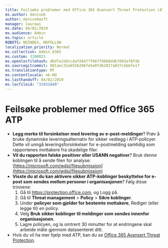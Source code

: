 ```yaml
---
title: Feilsøke problemer med Office 365 Avansert Threat Protection (ATP)
ms.author: deniseb
author: denisebmsft
manager: laurawi
ms.date: 04/01/2019
ms.audience: Admin
ms.topic: article
ROBOTS: NOINDEX, NOFOLLOW
localization_priority: Normal
ms.collection: Admin_O365
ms.custom: 3100021
ms.openlocfilehash: dbdfe2ddcc4afd4477f66ffd060ddb7093af8fd6
ms.sourcegitcommit: 601aec31e6556286fe5e0fd62827a037cbb6fe17
ms.translationtype: MT
ms.contentlocale: nb-NO
ms.lasthandoff: 04/02/2019
ms.locfileid: "31031040"
---
```

# <a name="troubleshoot-issues-with-office-365-atp"></a>Feilsøke problemer med Office 365 ATP

- **Legg merke til forsinkelser med levering av e-post-meldinger**? Prøv å bruke dynamiske leveringsalternativ for sikker vedlegg i ATP-policyer. Dette vil unngå leveringsforsinkelser for e-postmelding samtidig som rapportenes mottakere fra skadelige filer.
- **Vil du rapporten falske positiver eller USANN negativer**? Bruk denne koblingen til å sende filen for analyse:[https://microsoft.com/wdsi/filesubmission](https://microsoft.com/wdsi/filesubmission)
- **Visste du at du kan aktivere sikker ATP-koblinger beskyttelse for e-post som sendes mellom personer i organisasjonen**? Følg disse trinnene:
    1. Gå til https://protection.office.com, og Logg på.
    2. Gå til **Threat management** > **Policy** > **Sikre koblinger**.
    3. Under **policyer som gjelder for bestemte mottakere**, Rediger (eller legge til) en policy.
    4. Velg **Bruk sikker koblinger til meldinger som sendes innenfor organisasjonen**.
    5. Lagre policyen, og la omtrent 30 minutter for at endringene skal arbeide måte gjennom datasenteret ditt.
- Hvis du vil ha mer hjelp med ATP, kan du se [Office 365 Avansert Threat Protection](https://docs.microsoft.com/office365/securitycompliance/office-365-atp).